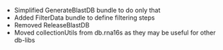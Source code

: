 * Simplified GenerateBlastDB bundle to do only that
* Added FilterData bundle to define filtering steps
* Removed ReleaseBlastDB
* Moved collectionUtils from db.rna16s as they may be useful for other db-libs
